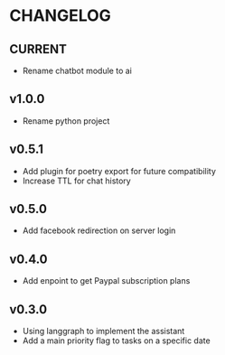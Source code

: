 # CHANGELOG

## CURRENT
* Rename chatbot module to ai

## v1.0.0
* Rename python project

## v0.5.1
* Add plugin for poetry export for future compatibility
* Increase TTL for chat history

## v0.5.0
* Add facebook redirection on server login

## v0.4.0
* Add enpoint to get Paypal subscription plans

## v0.3.0
* Using langgraph to implement the assistant
* Add a main priority flag to tasks on a specific date
